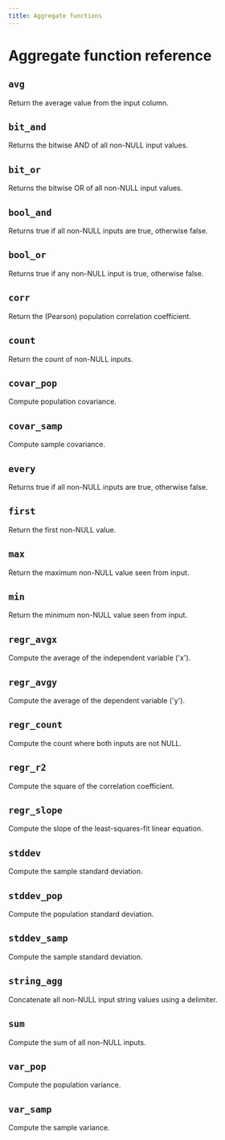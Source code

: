 ```yaml
---
title: Aggregate functions
---
```


# Aggregate function reference

<!-- DOCSGEN_START aggregate_functions -->

## `avg`

Return the average value from the input column.

## `bit_and`

Returns the bitwise AND of all non-NULL input values.

## `bit_or`

Returns the bitwise OR of all non-NULL input values.

## `bool_and`

Returns true if all non-NULL inputs are true, otherwise false.

## `bool_or`

Returns true if any non-NULL input is true, otherwise false.

## `corr`

Return the (Pearson) population correlation coefficient.

## `count`

Return the count of non-NULL inputs.

## `covar_pop`

Compute population covariance.

## `covar_samp`

Compute sample covariance.

## `every`

Returns true if all non-NULL inputs are true, otherwise false.

## `first`

Return the first non-NULL value.

## `max`

Return the maximum non-NULL value seen from input.

## `min`

Return the minimum non-NULL value seen from input.

## `regr_avgx`

Compute the average of the independent variable ('x').

## `regr_avgy`

Compute the average of the dependent variable ('y').

## `regr_count`

Compute the count where both inputs are not NULL.

## `regr_r2`

Compute the square of the correlation coefficient.

## `regr_slope`

Compute the slope of the least-squares-fit linear equation.

## `stddev`

Compute the sample standard deviation.

## `stddev_pop`

Compute the population standard deviation.

## `stddev_samp`

Compute the sample standard deviation.

## `string_agg`

Concatenate all non-NULL input string values using a delimiter.

## `sum`

Compute the sum of all non-NULL inputs.

## `var_pop`

Compute the population variance.

## `var_samp`

Compute the sample variance.


<!-- DOCSGEN_END -->
